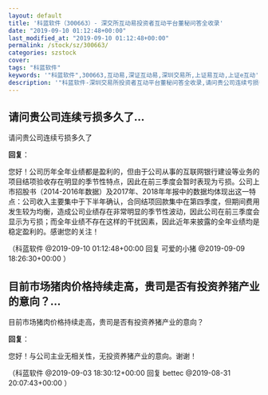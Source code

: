 ```yaml
---
layout: default
title: '科蓝软件（300663）- 深交所互动易投资者互动平台董秘问答全收录'
date: "2019-09-10 01:12:48+00:00"
last_modified_at: "2019-09-10 01:12:48+00:00"
permalink: /stock/sz/300663/
categories: szstock
cover: 
tags: "科蓝软件"
keywords: '"科蓝软件",300663,互动易,深证互动易,深圳交易所,上证易互动,上证e互动'
description: '"科蓝软件-深圳交易所投资者互动平台董秘问答全收录,请问贵公司连续亏损多久了"'
---
```


## 请问贵公司连续亏损多久了...

请问贵公司连续亏损多久了

**回复**：

您好！公司历年全年业绩都是盈利的，但由于公司从事的互联网银行建设等业务的项目结项验收存在明显的季节性特点，因此在前三季度会暂时表现为亏损。公司上市招股书（2014-2016年数据）及2017年、2018年年报中的数据均体现出这一特点：公司收入主要集中于下半年确认，合同结项回款集中在第四季度，但期间费用发生较为均衡，造成公司业绩存在非常明显的季节性波动，因此公司在前三季度会显示为亏损；而全年业绩不存在这样的干扰因素，因此近年来披露的全年业绩均是稳定盈利的。感谢您的关注！ 

（科蓝软件  @2019-09-10 01:12:48+00:00 回复 可爱的小猪  @2019-09-09 18:26:30+00:00 ）

## 目前市场猪肉价格持续走高，贵司是否有投资养猪产业的意向？...

目前市场猪肉价格持续走高，贵司是否有投资养猪产业的意向？

**回复**：

您好！与公司主业无相关性，无投资养猪产业的意向。谢谢！ 

（科蓝软件  @2019-09-03 18:30:12+00:00 回复 bettec  @2019-08-31 20:07:43+00:00 ）

